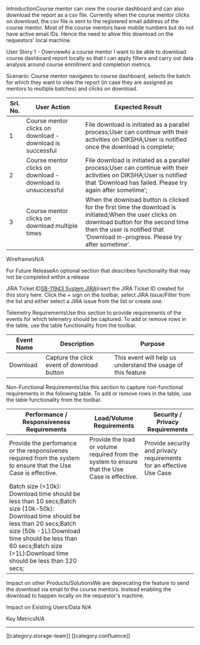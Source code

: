 



IntroductionCourse mentor can view the course dashboard and can also download the report as a csv file. Currently when the course mentor clicks on download, the csv file is sent to the registered email address of the course mentor. Most of the course mentors have mobile numbers but do not have active email IDs. Hence the need to allow this download on the requestors' local machine.

User Story 1 - OverviewAs a course mentor I want to be able to download course dashboard report locally so that I can apply filters and carry out data analysis around course enrollment and completion metrics.

Scenario: Course mentor navigates to course dashboard, selects the batch for which they want to view the report (in case they are assigned as mentors to multiple batches) and clicks on download.



| Srl. No. | User Action | Expected Result | 
|  --- |  --- |  --- | 
| 1 | Course mentor clicks on download - download is successful | File download is initiated as a parallel process;User can continue with their activities on DIKSHA;User is notified once the download is complete; | 
| 2 | Course mentor clicks on download - download is unsuccessful | File download is initiated as a parallel process;User can continue with their activities on DIKSHA;User is notified that ‘Download has failed. Please try again after sometime’; | 
| 3 | Course mentor clicks on download multiple times | When the download button is clicked for the first time the download is initiated;When the user clicks on download button for the second time then the user is notified that ‘Download in-progress. Please try after sometime’. | 






WireframesN/A

For Future ReleaseAn optional section that describes functionality that may not be completed within a release 

JIRA Ticket ID[SB-11943 System JIRA](https:///browse/SB-11943)Insert the JIRA Ticket ID created for this story here. Click the + sign on the toolbar, select JIRA Issue/Filter from the list and either select a JIRA issue from the list or create one.   





Telemetry RequirementsUse this section to provide requirements of the events for which telemetry should be captured. To add or remove rows in the table, use the table functionality from the toolbar.    



| Event Name | Description | Purpose | 
|  --- |  --- |  --- | 
| Download | Capture the click event of download button | This event will help us understand the usage of this feature | 



Non-Functional RequirementsUse this section to capture non-functional requirements in the following table. To add or remove rows in the table, use the table functionality from the toolbar.    



| Performance / Responsiveness Requirements | Load/Volume Requirements | Security / Privacy Requirements | 
|  --- |  --- |  --- | 
| Provide the perfomance or the responsivenes required from the system to ensure that the Use Case is effective.  | Provide the load or volume required from the system to ensure that the Use Case is effective. | Provide security and privacy requirements for an effective Use Case  | 
| Batch size (<10k): Download time should be less than 10 secs;Batch size (10k-50k): Download time should be less than 20 secs;Batch size (50k -1L):Download time should be less than 60 secs;Batch size (>1L):Download time should be less than 120 secs; |  |  | 



Impact on other Products/SolutionsWe are deprecating the feature to send the download via email to the course mentors. Instead enabling the download to happen locally on the requestor's machine.



Impact on Existing Users/Data N/A



Key MetricsN/A





*****

[[category.storage-team]] 
[[category.confluence]] 
